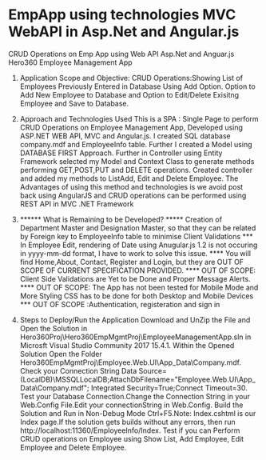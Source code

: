 # EmpApp using technologies MVC WebAPI in Asp.Net and Angular.js
CRUD Operations on Emp App using Web API Asp.Net and Anguar.js
Hero360 Employee Management App

1) Application Scope and Objective:
CRUD Operations:Showing List of Employees Previously Entered in Database Using Add Option. Option to Add New Employee to Database and Option to Edit/Delete Exisitng Employee and Save to Database.

2) Approach and Technologies Used
This is a SPA : Single Page to perform CRUD Operations on Employee Management App, Developed using ASP.NET WEB API, MVC and Angular.js.
I created SQL database company.mdf and EmployeeInfo table. Further I created a Model using DATABASE FIRST Approach.
Further in Controller using Entity Framework selected my Model and Context Class to generate methods performing GET,POST,PUT and DELETE operations.
Created controller and added my methods to ListAdd, Edit and Delete Employee.
The Advantages of using this method and technologies is we avoid post back using AngularJS and CRUD operations can be performed using REST API in MVC .NET Framework

3) ****** What is Remaining to be Developed? *****
Creation of Department Master and Designation Master, so that they can be related by Foreign key to EmployeeInfo table to minimise Client Validations
*** In Employee Edit, rendering of Date using Anugular.js 1.2 is not occuring in yyyy-mm-dd format, I have to work to solve this issue.
**** You will find Home,About, Contact, Register and Login, but they are OUT OF SCOPE OF CURRENT SPECIFICATION PROVIDED.
**** OUT OF SCOPE: Client Side Validations are Yet to be Done and Proper Message Alerts.
**** OUT OF SCOPE: The App has not been tested for Mobile Mode and More Styling CSS has to be done for both Desktop and Mobile Devices
*** OUT OF SCOPE :Authentication, registeration and sign in

4) Steps to Deploy/Run the Application
Download and UnZip the File and Open the Solution in Hero360Proj\Hero360EmpMgmtProj\EmployeeManagementApp.sln in Microsft Visual Studio Community 2017 15.4.1.
Within the Opened Solution Open the Folder Hero360EmpMgmtProj\Employee.Web.UI\App_Data\Company.mdf.
Check your Connection String Data Source=(LocalDB)\MSSQLLocalDB;AttachDbFilename="Employee.Web.UI\App_Data\Company.mdf"; Integrated Security=True;Connect Timeout=30.
Test your Database Connection.Change the Connection String in your Web.Config File.Edit your connectionString in Web.Config.
Build the Solution and Run in Non-Debug Mode Ctrl+F5.Note: Index.cshtml is our Index page.If the solution gets builds without any errors, then run http://localhost:11360/EmployeeInfo/Index.
Test if you can Perform CRUD operations on Employee using Show List, Add Employee, Edit Employee and Delete Employee.
